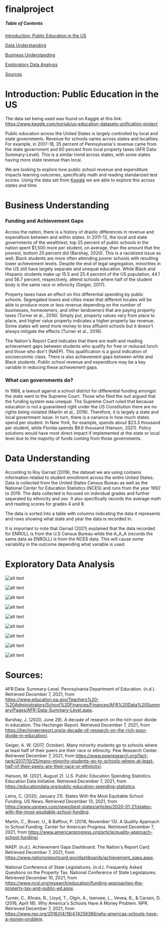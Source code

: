 # finalproject

##### Table of Contents  
[Introduction: Public Education in the US](https://github.com/carolineburns3/finalproject/blob/main/README.md#introduction-public-education-in-the-us) 

[Data Understanding](https://github.com/carolineburns3/finalproject/blob/main/README.md#data-understanding)
 
[Business Understanding](https://github.com/carolineburns3/finalproject/blob/main/README.md#business-understanding)

[Exploratory Data Analysis](https://github.com/carolineburns3/finalproject/blob/main/README.md#exploratory-data-analysis) 

[Sources](#Sources)
<a name="headers"/>


# Introduction: Public Education in the US
The data set being used was found on Kaggle at this link: https://www.kaggle.com/noriuk/us-education-datasets-unification-project

Public education across the United States is largely controlled by local and state governments. Revenue for schools varies across states and localities. For example, in 2017-18, 35 percent of Pennsylvania's revenue came from the state government and 60 percent from local property taxes (AFR Data: Summary-Level). This is a similar trend across states, with some states having more state revenue than local. 

We are looking to explore how public school revenue and expenditure impacts learning outcomes, specifically math and reading standarized test scores. Using the data set from [Kaggle](https://www.kaggle.com/noriuk/us-education-datasets-unification-project) we are able to explore this across states and time.

# Business Understanding
### Funding and Achievement Gaps

Across the nation, there is a history of drastic differences in revenue and expenditure between and within states. In 2011-12, the local and state governments of the wealthiest, top 25 percent of public schools in the nation spent $1,500 more per student, on average, than the amount that the poorest, bottom 25 percent did (Barshay, 2020). This is a racialized issue as well. Black students are more often attending poorer schools with resulting lower achievement levels. Despite the end of legal segregation, minorities in the US still have largely separate and unequal education. While Black and Hispanic students make up 15.5 and 25.4 percent of the US population, 44.1 and 56.7 percent, respectively, attend schools where half of the student body is the same race or ethnicity (Geiger, 2017).

Property taxes have an effect on this differential spending by public schools. Segregated towns and cities mean that different locales will be able to produce more or less revenue depending on the number of businesses, homeowners, and other landowners that are paying property taxes (Turner et al., 2016). Simply put, property values vary from place to place, and higher value property indicates a higher property tax revenue. Some states will send more money to less affluent schools but it doesn't always mitigate the effects (Turner et al., 2016). 

The Nation's Report Card indicates that there are math and reading achievement gaps between students who qualify for free or reduced lunch and those who don't (NAEP). This qualification is a good indication of socioeconmic class. There is also achievement gaps between white and Black students. Public school revenue and expenditure may be a key variable in reducing these achievement gaps. 

### What can governments do?

In 1968, a lawsuit against a school district for differential funding amongst the state went to the Supreme Court. Those who filed the suit argued that the funding system was unequal. The Supreme Court ruled that because education is not a guaranteed right under the US Constitution there are no rights being violated (Martin et al., 2018). Therefore, it is largely a state and local government issue. In turn, there is a variance in how much states spend per student. In New York, for example, spends about $23.3 thousand per student, while Florida spends $9.6 thousand (Hanson, 2021). Policy solutions would have most direct impact if implemented at the state or local level due to the majority of funds coming from those governments. 

 # Data Understanding

 According to Roy Garrad (2019), the dataset we are using contains information related to student enrollment across the entire United States. Data is collected from the United States Census Bureau as well as the National Center for Education Statistics (NCES) and runs from the year 1992 to 2019. The data collected is focused on individual grades and further separated by ethnicity and sex. It also specifically records the average math and reading scores for grades 4 and 8. 

The data is sorted into a table with columns indicating the data it represents and rows showing what state and year the data is recorded in. 

It is important to note that Garrad (2021) explained that the data recorded for ENROLL is from the U.S Census Bureau while the A_A_A (records  the same data as ENROLL) is from the NCES data. This will cause some variability in the outcome depending what variable is used.

# Exploratory Data Analysis

![alt text](Images/PerPupilbyState.png)

![alt text](Images/PerPupil8thGradeMath.png)

![alt text](Images/PerPupil4thGradeMath.png)

![alt text](Images/PerPupilIns8thGradeMath.png)

![alt text](Images/PerPupilIns4thGradeReadingWh.png)

![alt text](Images/PerPupil4thGradeReadWh.png)

![alt text](Images/PerPupil4thGradeReadingBl.png)

![alt text](Images/PerPupil4thGradeMathBl.png)

![alt text](Images/IndianaMathScores.png)



 # Sources:

AFR Data: Summary-Level. Pennsylvania Department of Education. (n.d.). Retrieved December 7, 2021, from https://www.education.pa.gov/Teachers%20-%20Administrators/School%20Finances/Finances/AFR%20Data%20Summary/Pages/AFR-Data-Summary-Level.aspx. 

Barshay, J. (2020, June 29). A decade of research on the rich-poor divide in education. The Hechinger Report. Retrieved December 7, 2021, from https://hechingerreport.org/a-decade-of-research-on-the-rich-poor-divide-in-education/. 

Geiger, A. W. (2017, October). Many minority students go to schools where at least half of their peers are their race or ethnicity. Pew Research Center. Retrieved December 7, 2021, from https://www.pewresearch.org/fact-tank/2017/10/25/many-minority-students-go-to-schools-where-at-least-half-of-their-peers-are-their-race-or-ethnicity/. 

Hanson, M. (2021, August 2). U.S. Public Education Spending Statistics. Education Data Initiative. Retrieved December 7, 2021, from https://educationdata.org/public-education-spending-statistics. 

Leins, C. (2020, January 21). States With the Most Equitable School Funding. US News. Retrieved December 13, 2021, from https://www.usnews.com/news/best-states/articles/2020-01-21/states-with-the-most-equitable-school-funding. 

Martin, C., Boser, U., &amp; Baffour, P. (2018, November 13). A Quality Approach to School Funding. Center for American Progress. Retrieved December 7, 2021, from https://www.americanprogress.org/article/quality-approach-school-funding/. 

NAEP. (n.d.). Achievement Gaps Dashboard. The Nation's Report Card. Retrieved December 7, 2021, from https://www.nationsreportcard.gov/dashboards/achievement_gaps.aspx. 

National Conference of State Legislatures. (n.d.). Frequently Asked Questions on the Property Tax. National Conference of State Legislatures. Retrieved December 10, 2021, from https://www.ncsl.org/research/education/funding-approaches-the-property-tax-and-public-ed.aspx. 

Turner, C., Khrais, R., Lloyd, T., Olgin, A., Isensee, L., Vevea, B., &amp; Carsen, D. (2016, April 18). Why America's Schools Have A Money Problem. NPR. Retrieved December 7, 2021, from https://www.npr.org/2016/04/18/474256366/why-americas-schools-have-a-money-problem. 




